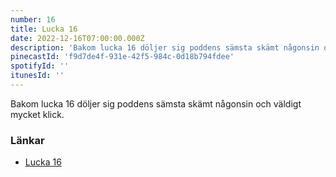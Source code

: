 ```yaml
---
number: 16
title: Lucka 16
date: 2022-12-16T07:00:00.000Z
description: 'Bakom lucka 16 döljer sig poddens sämsta skämt någonsin och väldigt mycket klick.'
pinecastId: 'f9d7de4f-931e-42f5-984c-0d18b794fdee'
spotifyId: ''
itunesId: ''
---
```


Bakom lucka 16 döljer sig poddens sämsta skämt någonsin och väldigt mycket klick.

### Länkar

- [Lucka 16](https://chrome.google.com/webstore/detail/vimium/dbepggeogbaibhgnhhndojpepiihcmeb)

